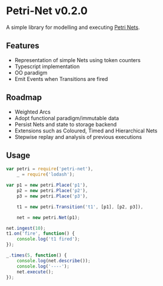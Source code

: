 # Petri-Net v0.2.0
A simple library for modelling and executing [Petri Nets](http://en.wikipedia.org/wiki/Petri_net).

## Features
- Representation of simple Nets using token counters
- Typescript implementation
- OO paradigm
- Emit Events when Transitions are fired

## Roadmap
- Weighted Arcs
- Adopt functional paradigm/immutable data
- Persist Nets and state to storage backend
- Extensions such as Coloured, Timed and Hierarchical Nets
- Stepwise replay and analysis of previous executions

## Usage

```javascript
var petri = require('petri-net'),
	_ = require('lodash');

var p1 = new petri.Place('p1'),
	p2 = new petri.Place('p2'),
	p3 = new petri.Place('p3'),

	t1 = new petri.Transition('t1', [p1], [p2, p3]),

	net = new petri.Net(p1);

net.ingest(10);
t1.on('fire', function() {
	console.log('t1 fired');
});

_.times(5, function() {
	console.log(net.describe());
	console.log('----');
	net.execute();
});
```
